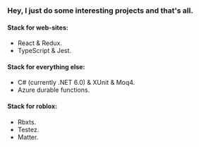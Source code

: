 ### Hey, I just do some interesting projects and that's all.

#### Stack for web-sites:
- React & Redux.
- TypeScript & Jest.

#### Stack for everything else:
- C# (currently .NET 6.0) & XUnit & Moq4.
- Azure durable functions.

#### Stack for roblox:
- Rbxts.
- Testez.
- Matter.
